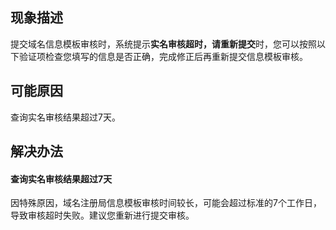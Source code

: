 
## 现象描述
提交域名信息模板审核时，系统提示**实名审核超时，请重新提交**时，您可以按照以下验证项检查您填写的信息是否正确，完成修正后再重新提交信息模板审核。

## 可能原因
查询实名审核结果超过7天。



## 解决办法
#### 查询实名审核结果超过7天
因特殊原因，域名注册局信息模板审核时间较长，可能会超过标准的7个工作日，导致审核超时失败。建议您重新进行提交审核。

